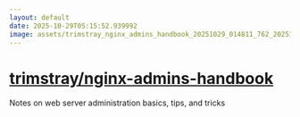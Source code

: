 ```yaml
---
layout: default
date: 2025-10-29T05:15:52.939992
image: assets/trimstray_nginx_admins_handbook_20251029_014811_762_20251029_025717_ab6545--20251029T035734984--cropped.png
---
```


# [trimstray/nginx-admins-handbook](https://github.com/trimstray/nginx-admins-handbook/)

Notes on web server administration basics, tips, and tricks
